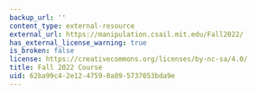 ```yaml
---
backup_url: ''
content_type: external-resource
external_url: https://manipulation.csail.mit.edu/Fall2022/
has_external_license_warning: true
is_broken: false
license: https://creativecommons.org/licenses/by-nc-sa/4.0/
title: Fall 2022 Course
uid: 62ba99c4-2e12-4759-8a89-5737053bda9e
---
```

